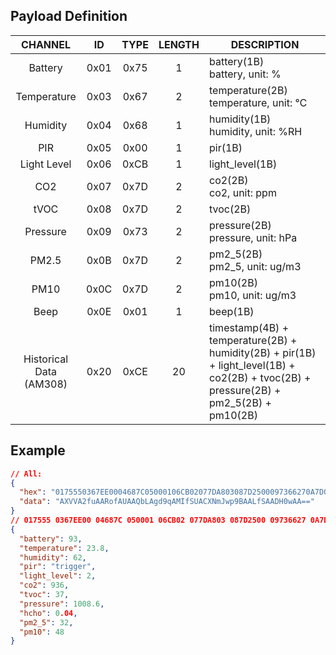 
## Payload Definition


|           CHANNEL           |  ID  | TYPE | LENGTH | DESCRIPTION                                                                                                                                             |
| :-------------------------: | :--: | :--: | :----: | ------------------------------------------------------------------------------------------------------------------------------------------------------- |
|           Battery           | 0x01 | 0x75 |   1    | battery(1B)<br/>battery, unit: %                                                                                                                        |
|         Temperature         | 0x03 | 0x67 |   2    | temperature(2B)<br/>temperature, unit: ℃                                                                                                                |
|          Humidity           | 0x04 | 0x68 |   1    | humidity(1B)<br/>humidity, unit: %RH                                                                                                                    |
|             PIR             | 0x05 | 0x00 |   1    | pir(1B)                                                                                                                                                 |
|         Light Level         | 0x06 | 0xCB |   1    | light_level(1B)                                                                                                                                         |
|             CO2             | 0x07 | 0x7D |   2    | co2(2B)<br/>co2, unit: ppm                                                                                                                              |
|            tVOC             | 0x08 | 0x7D |   2    | tvoc(2B)                                                                                                                                                |
|          Pressure           | 0x09 | 0x73 |   2    | pressure(2B)<br/>pressure, unit: hPa                                                                                                                    | |
|            PM2.5            | 0x0B | 0x7D |   2    | pm2_5(2B)<br/>pm2_5, unit: ug/m3                                                                                                                        |
|            PM10             | 0x0C | 0x7D |   2    | pm10(2B)<br/>pm10, unit: ug/m3                                                                                                                          | |
|            Beep             | 0x0E | 0x01 |   1    | beep(1B)                                                                                                                                                |
| Historical Data<br/>(AM308) | 0x20 | 0xCE |   20   | timestamp(4B) + temperature(2B) + humidity(2B) + pir(1B) + light_level(1B) + co2(2B) + tvoc(2B) + pressure(2B) + pm2_5(2B) + pm10(2B)                   |

## Example

```json
// All:
{
  "hex": "0175550367EE0004687C05000106CB02077DA803087D2500097366270A7D04000B7D20000C7D3000",
  "data": "AXVVA2fuAARofAUAAQbLAgd9qAMIfSUACXNmJwp9BAALfSAADH0wAA=="
}
// 017555 0367EE00 04687C 050001 06CB02 077DA803 087D2500 09736627 0A7D0400 0B7D2000 0C7D3000
{
  "battery": 93,
  "temperature": 23.8,
  "humidity": 62,
  "pir": "trigger",
  "light_level": 2,
  "co2": 936,
  "tvoc": 37,
  "pressure": 1008.6,
  "hcho": 0.04,
  "pm2_5": 32,
  "pm10": 48
}
```
